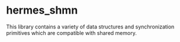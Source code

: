 
# hermes_shmn

This library contains a variety of data structures and synchronization
primitives which are compatible with shared memory.
